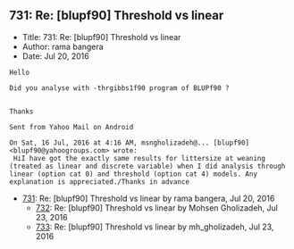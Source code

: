 ## 731: Re: [blupf90] Threshold vs linear

- Title: 731: Re: [blupf90] Threshold vs linear
- Author: rama bangera
- Date: Jul 20, 2016

```
Hello

Did you analyse with -thrgibbs1f90 program of BLUPf90 ? 


Thanks 

Sent from Yahoo Mail on Android

On Sat, 16 Jul, 2016 at 4:16 AM, msngholizadeh@... [blupf90]
<blupf90@yahoogroups.com> wrote:
 HiI have got the exactly same results for littersize at weaning (treated as linear and discrete variable) when I did analysis through linear (option cat 0) and threshold (option cat 4) models. Any explanation is appreciated./Thanks in advance
```

- [731](0731.md): Re: [blupf90] Threshold vs linear by rama bangera, Jul 20, 2016
    - [732](0732.md): Re: [blupf90] Threshold vs linear by Mohsen Gholizadeh, Jul 23, 2016
    - [733](0733.md): Re: [blupf90] Threshold vs linear by mh_gholizadeh, Jul 23, 2016
